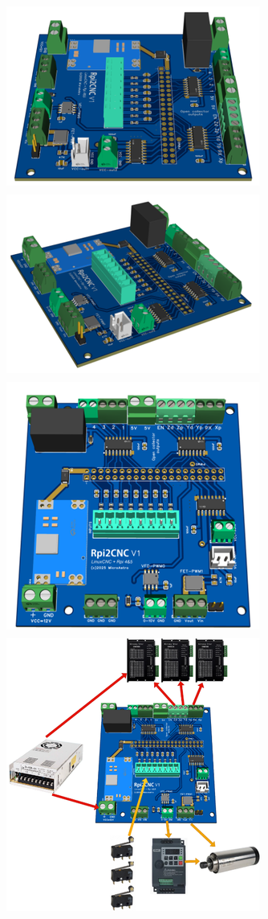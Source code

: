 

![](https://github.com/almtree/Rpi2Cnc/blob/main/board_images/3D_PCB_V1_a.png)

![](https://github.com/almtree/Rpi2Cnc/blob/main/board_images/3D_PCB_V1_b.png)

![](https://github.com/almtree/Rpi2Cnc/blob/main/board_images/3D_PCB_V1_c.png)

![](https://github.com/almtree/Rpi2Cnc/blob/main/board_images/Rpi2CNC_exampl.png)


